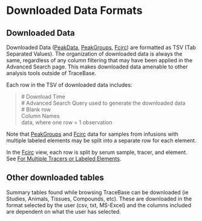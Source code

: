 # Downloaded Data Formats

## Downloaded Data

Downloaded Data ([PeakData](PeakData.md), [PeakGroups](PeakGroups.md), [Fcirc](Fcirc.md)) are formatted as TSV (Tab Separated Values).  The organization of downloaded data is always the same, regardless of any column filtering that may have been applied in the Advanced Search page.  This makes downloaded data amenable to other analysis tools outside of TraceBase.

Each row in the TSV of downloaded data includes:

> \# Download Time <br/>
> \# Advanced Search Query used to generate the downloaded data <br/>
> \# Blank row <br/>
> Column Names <br/>
> data, where one row = 1 observation

Note that [PeakGroups](PeakGroups.md) and [Fcirc](Fcirc.md) data for samples from infusions with multiple labeled elements may be split into a separate row for each element.

In the [Fcirc](Fcirc.md) view, each row is split by serum sample, tracer, and element.  See [For Multiple Tracers or Labeled Elements](Fcirc.md#For%20Multiple%20Tracers%20or%20Labeled%20Elements).

## Other downloaded tables

Summary tables found while browsing TraceBase can be downloaded (ie Studies, Animals, Tissues, Compounds, etc).  These are downloaded in the format selected by the user (csv, txt, MS-Excel) and the columns included are dependent on what the user has selected.